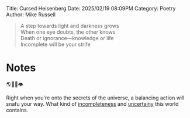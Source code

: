 Title: Cursed Heisenberg
Date: 2025/02/19 08:09PM
Category: Poetry
Author: Mike Russell

> A step towards light and darkness grows<br>
> When one eye doubts, the other knows<br>
> Death or ignorance—knowledge or life<br>
> Incomplete will be your strife

# Notes

🌎👨‍🔬👁️

Right when you're onto the secrets of the universe, a balancing action will snafu your way. What kind of [incompleteness](https://en.wikipedia.org/wiki/G%C3%B6del%27s_completeness_theorem) and [uncertainy](https://en.wikipedia.org/wiki/Uncertainty_principle) this world contains.
